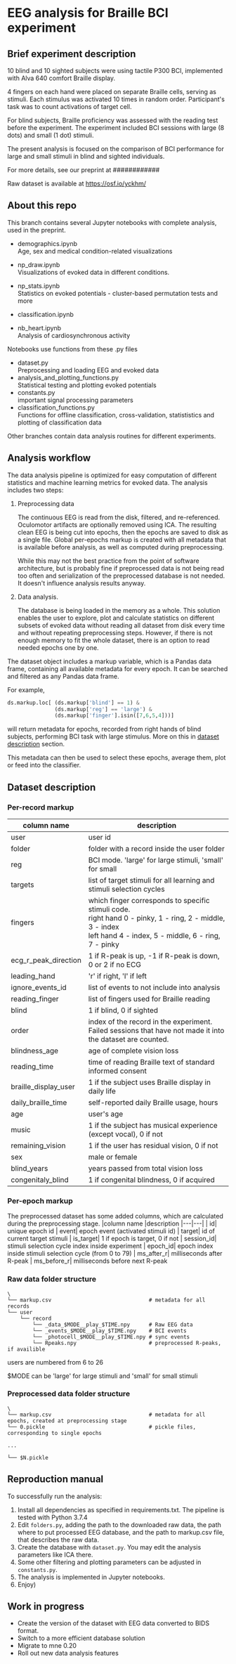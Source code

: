 
# EEG analysis for Braille BCI experiment

## Brief experiment description
10 blind and 10 sighted subjects were using tactile P300 BCI, implemented with Alva 640 comfort Braille display.

4 fingers on each hand were placed on separate Braille cells, serving as stimuli. Each stimulus was activated 10 times in random order. Participant's task was to count activations of target cell.

For blind subjects, Braille proficiency was assessed with the reading test before the experiment.
The experiment included BCI sessions with large (8 dots) and small (1 dot) stimuli.

The present analysis is focused on the comparison of BCI performance for large and small stimuli in blind and sighted individuals.

For more details, see our preprint at ############

Raw dataset is available at https://osf.io/yckhm/

## About this repo
This branch contains several Jupyter notebooks with complete analysis, used in the preprint.
*  demographics.ipynb <br>
    Age, sex and medical condition-related visualizations
*  np_draw.ipynb <br>
    Visualizations of evoked data in different conditions.
*  np_stats.ipynb <br>
    Statistics on evoked potentials - cluster-based permutation tests and more
*  classification.ipynb <br>
    
*  nb_heart.ipynb <br>
    Analysis of cardiosynchronous activity

Notebooks use functions from these .py files
*  dataset.py <br>
    Preprocessing and loading EEG and evoked data
*  analysis_and_plotting_functions.py <br>
    Statistical testing and plotting evoked potentials
*  constants.py <br>
    important signal processing parameters
*  classification_functions.py <br>
    Functions for offline classification, cross-validation, statististics and plotting of classification data

Other branches contain data analysis routines for different experiments.

## Analysis workflow
The data analysis pipeline is optimized for easy computation of different statistics and machine learning metrics for evoked data.
The analysis includes two steps:
1. Preprocessing data

    The continuous EEG is read from the disk, filtered, and re-referenced. Oculomotor artifacts are optionally removed using ICA. The resulting clean EEG is being cut into epochs, then the epochs are saved to disk as a single file.
    Global per-epochs markup is created with all metadata that is available before analysis, as well as computed during preprocessing.

    While this may not the best practice from the point of software architecture, but is probably fine if preprocessed data is not being read too often and serialization of the preprocessed database is not needed. It doesn't influence analysis results anyway.
2. Data analysis.

    The database is being loaded in the memory as a whole.
    This solution enables the user to explore, plot and calculate statistics on different subsets of evoked data without reading all dataset from disk every time and without repeating preprocessing steps.
    However, if there is not enough memory to fit the whole dataset, there is an option to read needed epochs one by one.

The dataset object includes a markup variable, which is a Pandas data frame, containing all available metadata for every epoch.
It can be searched and filtered as any Pandas data frame.

For example, 
```python
ds.markup.loc[ (ds.markup['blind'] == 1) &
               (ds.markup['reg'] == 'large') &
               (ds.markup['finger'].isin([7,6,5,4]))]
```
will return metadata for epochs, recorded from right hands of blind subjects, performing BCI task with large stimulus. More on this in [dataset description](#Dataset-description) section.

This metadata can then be used to select these epochs, average them, plot or feed into the classifier.


## Dataset description
### Per-record markup

|column name |description
|---|---|
|  user|  user id
|  folder|  folder with a record inside the user folder
|  reg|  BCI mode. 'large' for large stimuli, 'small' for small |  stimuli 
|  targets|  list of target stimuli for all learning and stimuli selection cycles
|  fingers|  which finger corresponds to specific stimuli code.<br> right hand  0 - pinky, 1 - ring, 2 - middle, 3 - index<br>left hand  4 - index, 5 - middle, 6 - ring, 7 - pinky
|  ecg_r_peak_direction|  1 if R-peak is up, -1 if R-peak is down, 0 or 2 if no ECG
|  leading_hand|  'r' if right, 'l' if left
|  ignore_events_id|  list of events to not include into analysis
|  reading_finger|  list of fingers used for Braille reading
|  blind|  1 if blind, 0 if sighted
|  order|  index of the record in the experiment. Failed sessions that have not made it into the dataset are counted.
|  blindness_age|  age of complete vision loss
|  reading_time|  time of reading Braille text of standard informed consent
|  braille_display_user|  1 if the subject uses Braille display in daily life
|  daily_braille_time|  self-reported daily Braille usage, hours
|  age|  user's age
|  music|  1 if the subject has musical experience (except vocal), 0 if not
|  remaining_vision|  1 if the user has residual vision, 0 if not
|  sex|  male or female
|  blind_years|  years passed from total vision loss
|  congenitaly_blind|  1 if congenital blindness, 0 if acquired

### Per-epoch markup
The preprocessed dataset has some added columns, which are calculated during the preprocessing stage.
|column name |description
|---|---|
|  id|  unique epoch id
|  event|  epoch event (activated stimuli id)
|  target|  id of current target stimuli
|  is_target|  1 if epoch is target, 0 if not
|  session_id|  stimuli selection cycle index inside experiment
|  epoch_id|  epoch index inside stimuli selection cycle (from 0 to 79)
|  ms_after_r|  milliseconds after R-peak
|  ms_before_r|  milliseconds before next R-peak

### Raw data folder structure
```
\
└── markup.csv                               # metadata for all records
└── user 
    └── record
        └── _data_$MODE__play_$TIME.npy      # Raw EEG data
        └── _events_$MODE__play_$TIME.npy    # BCI events
        └── _photocell_$MODE__play_$TIME.npy # sync events
        └── Rpeaks.npy                       # preprocessed R-peaks, if availible
```
users are numbered from 6 to 26

$MODE can be 'large' for large stimuli and 'small' for small stimuli

### Preprocessed data folder structure
```
\
└── markup.csv                               # metadata for all epochs, created at preprocessing stage
└── 0.pickle                                 # pickle files, corresponding to single epochs

...

└── $N.pickle
```
## Reproduction manual
To successfully run the analysis:
1. Install all dependencies as specified in requirements.txt. The pipeline is tested with Python 3.7.4
2. Edit `folders.py`, adding the path to the downloaded raw data, the path where to put processed EEG database, and the path to markup.csv file, that describes the raw data.
3. Create the database with `dataset.py`. You may edit the analysis parameters like ICA there.
4. Some other filtering and plotting parameters can be adjusted in `constants.py`.
5. The analysis is implemented in Jupyter notebooks.
6. Enjoy)

## Work in progress
*  Create the version of the dataset with EEG data converted to BIDS format.
*  Switch to a more efficient database solution
*  Migrate to mne 0.20
*  Roll out new data analysis features